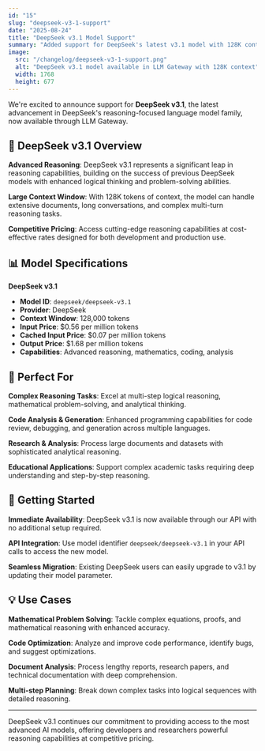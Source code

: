 ```yaml
---
id: "15"
slug: "deepseek-v3-1-support"
date: "2025-08-24"
title: "DeepSeek v3.1 Model Support"
summary: "Added support for DeepSeek's latest v3.1 model with 128K context window and competitive pricing for advanced reasoning capabilities."
image:
  src: "/changelog/deepseek-v3-1-support.png"
  alt: "DeepSeek v3.1 model available in LLM Gateway with 128K context"
  width: 1768
  height: 677
---
```


We're excited to announce support for **DeepSeek v3.1**, the latest advancement in DeepSeek's reasoning-focused language model family, now available through LLM Gateway.

## 🧠 DeepSeek v3.1 Overview

**Advanced Reasoning**: DeepSeek v3.1 represents a significant leap in reasoning capabilities, building on the success of previous DeepSeek models with enhanced logical thinking and problem-solving abilities.

**Large Context Window**: With 128K tokens of context, the model can handle extensive documents, long conversations, and complex multi-turn reasoning tasks.

**Competitive Pricing**: Access cutting-edge reasoning capabilities at cost-effective rates designed for both development and production use.

## 📊 Model Specifications

**DeepSeek v3.1**

- **Model ID**: `deepseek/deepseek-v3.1`
- **Provider**: DeepSeek
- **Context Window**: 128,000 tokens
- **Input Price**: $0.56 per million tokens
- **Cached Input Price**: $0.07 per million tokens
- **Output Price**: $1.68 per million tokens
- **Capabilities**: Advanced reasoning, mathematics, coding, analysis

## 🎯 Perfect For

**Complex Reasoning Tasks**: Excel at multi-step logical reasoning, mathematical problem-solving, and analytical thinking.

**Code Analysis & Generation**: Enhanced programming capabilities for code review, debugging, and generation across multiple languages.

**Research & Analysis**: Process large documents and datasets with sophisticated analytical reasoning.

**Educational Applications**: Support complex academic tasks requiring deep understanding and step-by-step reasoning.

## 🚀 Getting Started

**Immediate Availability**: DeepSeek v3.1 is now available through our API with no additional setup required.

**API Integration**: Use model identifier `deepseek/deepseek-v3.1` in your API calls to access the new model.

**Seamless Migration**: Existing DeepSeek users can easily upgrade to v3.1 by updating their model parameter.

## 💡 Use Cases

**Mathematical Problem Solving**: Tackle complex equations, proofs, and mathematical reasoning with enhanced accuracy.

**Code Optimization**: Analyze and improve code performance, identify bugs, and suggest optimizations.

**Document Analysis**: Process lengthy reports, research papers, and technical documentation with deep comprehension.

**Multi-step Planning**: Break down complex tasks into logical sequences with detailed reasoning.

---

DeepSeek v3.1 continues our commitment to providing access to the most advanced AI models, offering developers and researchers powerful reasoning capabilities at competitive pricing.
